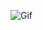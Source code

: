  ![Gif](https://storage.googleapis.com/gweb-uniblog-publish-prod/original_images/Dino_non-birthday_version.gif)
